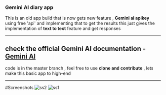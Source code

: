 ### Gemini AI diary app 

This is an old app build that is now gets new feature , __Gemini ai apikey__
using free 'api' and implementing that to get the results 
this just gives the implementation of __text to text__ feature and get responses 
***
## check the official Gemini AI documentation - [Gemini AI](https://ai.google.dev/tutorials/android_quickstart#multi-turn-conversations-chat)

code is in the master branch , feel free to use __clone and contribute__ , lets make this basic app to high-end
***
#Screenshots 
![ss2](https://github.com/pranshusingh/Gemini-AI-diary-app/assets/42331128/cc094df0-ebe4-4462-8299-47611787cf08)  ![ss1](https://github.com/pranshusingh/Gemini-AI-diary-app/assets/42331128/43ab6cb8-2b1b-4722-8e71-ba424f5dc65b)



